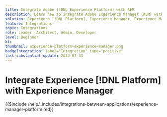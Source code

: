 ```yaml
---
title: Integrate Adobe [!DNL Experience Platform] with AEM
description: Learn how to integrate Adobe Experience Manager (AEM) with Experience [!DNL Platform].
solution: Experience [!DNL Platform], Experience Manager, Experience Manager Sites
feature: Integrations
topic: Integrations
role: Leader, Architect, Admin, Developer
level: Beginner
kt:
thumbnail: experience-platform-experience-manager.png
badgeIntegration: label="Integration" type="positive"
last-substantial-update: 2023-07-31
---
```


# Integrate Experience [!DNL Platform] with Experience Manager

{{$include /help/_includes/integrations-between-applications/experience-manager-platform.md}}
